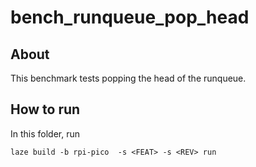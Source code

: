 # bench_runqueue_pop_head

## About

This benchmark tests popping the head of the runqueue.

## How to run

In this folder, run

    laze build -b rpi-pico  -s <FEAT> -s <REV> run
